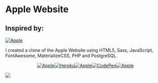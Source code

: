 # Apple Website
## Inspired by:
[![Apple](https://img.shields.io/badge/-Apple-000?style=for-the-badge&logo=Apple&logoColor=white)](https://www.apple.com)

I created a clone of the Apple Website using HTML5, Sass, JavaScript, FontAwesome, MaterializeCSS, PHP and PostgreSQL.

<div align="center">
  
[![Apple](https://img.shields.io/badge/-‍-white?style=for-the-badge&logo=Apple&logoColor=000000)](https://www.apple.com)[![Heroku](https://img.shields.io/badge/-Website‍‍Link-430098?style=for-the-badge&logo=Heroku&logoColor=white)]()[![Apple](https://img.shields.io/badge/-‍-white?style=for-the-badge&logo=Apple&logoColor=000000)](https://www.apple.com)[![CodePen](https://img.shields.io/badge/-CodePen-000?style=for-the-badge&logo=CodePen&logoColor=white)](https://codepen.io/isaacalves7/)[![Apple](https://img.shields.io/badge/-‍-white?style=for-the-badge&logo=Apple&logoColor=000000)]()

</div>

![](https://i.ytimg.com/vi/DEpF1nNz1l0/maxresdefault.jpg)
